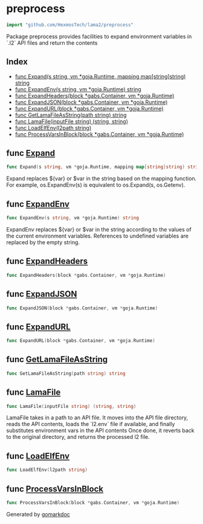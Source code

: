 <!-- Code generated by gomarkdoc. DO NOT EDIT -->

# preprocess

```go
import "github.com/HexmosTech/lama2/preprocess"
```

Package preprocess provides facilities to expand environment variables in \`.l2\` API files and return the contents

## Index

- [func Expand(s string, vm *goja.Runtime, mapping map[string]string) string](<#func-expand>)
- [func ExpandEnv(s string, vm *goja.Runtime) string](<#func-expandenv>)
- [func ExpandHeaders(block *gabs.Container, vm *goja.Runtime)](<#func-expandheaders>)
- [func ExpandJSON(block *gabs.Container, vm *goja.Runtime)](<#func-expandjson>)
- [func ExpandURL(block *gabs.Container, vm *goja.Runtime)](<#func-expandurl>)
- [func GetLamaFileAsString(path string) string](<#func-getlamafileasstring>)
- [func LamaFile(inputFile string) (string, string)](<#func-lamafile>)
- [func LoadElfEnv(l2path string)](<#func-loadelfenv>)
- [func ProcessVarsInBlock(block *gabs.Container, vm *goja.Runtime)](<#func-processvarsinblock>)


## func [Expand](<https://github.com/HexmosTech/Lama2/blob/master/preprocess/expandvar.go#L19>)

```go
func Expand(s string, vm *goja.Runtime, mapping map[string]string) string
```

Expand replaces $\{var\} or $var in the string based on the mapping function. For example, os.ExpandEnv\(s\) is equivalent to os.Expand\(s, os.Getenv\).

## func [ExpandEnv](<https://github.com/HexmosTech/Lama2/blob/master/preprocess/expandvar.go#L74>)

```go
func ExpandEnv(s string, vm *goja.Runtime) string
```

ExpandEnv replaces $\{var\} or $var in the string according to the values of the current environment variables. References to undefined variables are replaced by the empty string.

## func [ExpandHeaders](<https://github.com/HexmosTech/Lama2/blob/master/preprocess/preprocess.go#L24>)

```go
func ExpandHeaders(block *gabs.Container, vm *goja.Runtime)
```

## func [ExpandJSON](<https://github.com/HexmosTech/Lama2/blob/master/preprocess/preprocess.go#L52>)

```go
func ExpandJSON(block *gabs.Container, vm *goja.Runtime)
```

## func [ExpandURL](<https://github.com/HexmosTech/Lama2/blob/master/preprocess/preprocess.go#L44>)

```go
func ExpandURL(block *gabs.Container, vm *goja.Runtime)
```

## func [GetLamaFileAsString](<https://github.com/HexmosTech/Lama2/blob/master/preprocess/preprocess.go#L78>)

```go
func GetLamaFileAsString(path string) string
```

## func [LamaFile](<https://github.com/HexmosTech/Lama2/blob/master/preprocess/preprocess.go#L92>)

```go
func LamaFile(inputFile string) (string, string)
```

LamaFile takes in a path to an API file. It moves into the API file directory, reads the API contents, loads the \`l2.env\` file if available, and finally substitutes environment vars in the API contents Once done, it reverts back to the original directory, and returns the processed l2 file.

## func [LoadElfEnv](<https://github.com/HexmosTech/Lama2/blob/master/preprocess/preprocess.go#L71>)

```go
func LoadElfEnv(l2path string)
```

## func [ProcessVarsInBlock](<https://github.com/HexmosTech/Lama2/blob/master/preprocess/preprocess.go#L18>)

```go
func ProcessVarsInBlock(block *gabs.Container, vm *goja.Runtime)
```



Generated by [gomarkdoc](<https://github.com/princjef/gomarkdoc>)
